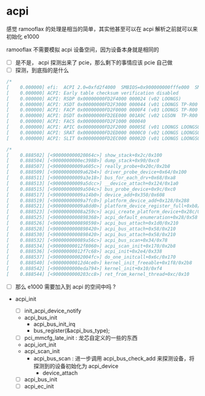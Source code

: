 # acpi
感觉 ramooflax 的处理是相当的简单，其实他甚至可以在 acpi 解析之前就可以来初始化 e1000 

ramooflax 不需要模拟 acpi 设备空间，因为设备本身就是相同的

- [ ] 是不是， acpi 探测出来了 pcie，那么剩下的事情应该 pcie 自己做
- [ ] 探测，到底指的是什么
```c
/*
[    0.000000] efi:  ACPI 2.0=0xfd2f4000  SMBIOS=0x900000000fffe000  SMBIOS 3.0=0x90000000fd132000 
[    0.000000] ACPI: Early table checksum verification disabled
[    0.000000] ACPI: RSDP 0x00000000FD2F4000 000024 (v02 LOONGS)
[    0.000000] ACPI: XSDT 0x00000000FD2F3000 000044 (v01 LOONGS TP-R00   00000004      01000013)
[    0.000000] ACPI: FACP 0x00000000FD2F0000 0000F4 (v03 LOONGS TP-R00   00000004 PTEC 20160527)
[    0.000000] ACPI: DSDT 0x00000000FD2EE000 001A9C (v02 LGSON  TP-R00   00000476 INTL 20160527)
[    0.000000] ACPI: FACS 0x00000000FD2F1000 000040
[    0.000000] ACPI: APIC 0x00000000FD2F2000 00005E (v01 LOONGS LOONGSON 00000001 LIUX 00000000)
[    0.000000] ACPI: SRAT 0x00000000FD2ED000 0000C0 (v02 LOONGS LOONGSON 00000002 LIUX 01000013)
[    0.000000] ACPI: SLIT 0x00000000FD2EC000 00002D (v01 LOONGS LOONGSON 00000002 LIUX 01000013)
```

```c
/*
[    0.888502] [<900000000020864c>] show_stack+0x2c/0x100
[    0.888504] [<9000000000ec3988>] dump_stack+0x90/0xc0
[    0.888507] [<90000000009a605c>] really_probe+0x20c/0x2b8
[    0.888509] [<90000000009a62b4>] driver_probe_device+0x64/0x100
[    0.888511] [<90000000009a3e18>] bus_for_each_drv+0x68/0xa8
[    0.888513] [<90000000009a5dcc>] __device_attach+0x124/0x1a0
[    0.888515] [<90000000009a504c>] bus_probe_device+0x9c/0xc0
[    0.888517] [<90000000009a14b0>] device_add+0x350/0x608
[    0.888519] [<90000000009a7fc0>] platform_device_add+0x128/0x288
[    0.888521] [<90000000009a8dd0>] platform_device_register_full+0xb8/0x130
[    0.888523] [<90000000008a259c>] acpi_create_platform_device+0x28c/0x300
[    0.888525] [<9000000000898368>] acpi_default_enumeration+0x28/0x58
[    0.888526] [<9000000000898598>] acpi_bus_attach+0x1d0/0x210
[    0.888528] [<9000000000898420>] acpi_bus_attach+0x58/0x210
[    0.888530] [<9000000000898420>] acpi_bus_attach+0x58/0x210
[    0.888532] [<900000000089a56c>] acpi_bus_scan+0x34/0x78
[    0.888534] [<90000000012f8060>] acpi_scan_init+0x170/0x2b8
[    0.888536] [<90000000012f7c68>] acpi_init+0x2e4/0x338
[    0.888537] [<90000000002004fc>] do_one_initcall+0x6c/0x170
[    0.888540] [<90000000012d4ce0>] kernel_init_freeable+0x1f8/0x2b8
[    0.888542] [<9000000000eda794>] kernel_init+0x10/0xf4
[    0.888544] [<9000000000203cc8>] ret_from_kernel_thread+0xc/0x10
```
- [ ] 那么 e1000 需要加入到 acpi 的空间中吗 ?


- acpi_init
  - [ ] init_acpi_device_notify
  - acpi_bus_init
    - acpi_bus_init_irq
    - bus_register(&acpi_bus_type);
  - [ ] pci_mmcfg_late_init : 龙芯自定义的一些的东西
  - acpi_iort_init
  - acpi_scan_init
    - acpi_bus_scan : 进一步调用 acpi_bus_check_add 来探测设备，将探测到的设备初始化为 acpi_device
      - device_attach

  - [ ] acpi_bus_init
  - [ ] acpi_ec_init

